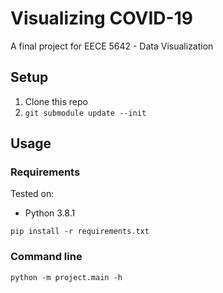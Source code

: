 # Visualizing COVID-19

A final project for EECE 5642 - Data Visualization

## Setup
1. Clone this repo
2. `git submodule update --init`

## Usage

### Requirements
Tested on:
- Python 3.8.1 

`pip install -r requirements.txt`

### Command line
`python -m project.main -h`
